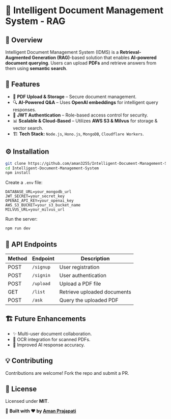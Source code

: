 # 📝 Intelligent Document Management System - RAG

## 📌 Overview
Intelligent Document Management System (IDMS) is a **Retrieval-Augmented Generation (RAG)**-based solution that enables **AI-powered document querying**. Users can upload **PDFs** and retrieve answers from them using **semantic search**.

## 🚀 Features
- 📂 **PDF Upload & Storage** – Secure document management.
- 🔍 **AI-Powered Q&A** – Uses **OpenAI embeddings** for intelligent query responses.
- 🔑 **JWT Authentication** – Role-based access control for security.
- 📊 **Scalable & Cloud-Based** – Utilizes **AWS S3 & Milvus** for storage & vector search.
- 🏗 **Tech Stack:** `Node.js`, `Hono.js`, `MongoDB`, `Cloudflare Workers`.

## ⚙️ Installation
```sh
git clone https://github.com/aman3255/Intelligent-Document-Management-System.git
cd Intelligent-Document-Management-System
npm install
```
Create a `.env` file:
```env
DATABASE_URL=your_mongodb_url
JWT_SECRET=your_secret_key
OPENAI_API_KEY=your_openai_key
AWS_S3_BUCKET=your_s3_bucket_name
MILVUS_URL=your_milvus_url
```
Run the server:
```sh
npm run dev
```

## 📌 API Endpoints
| Method | Endpoint | Description |
|--------|----------|-------------|
| POST   | `/signup` | User registration |
| POST   | `/signin` | User authentication |
| POST   | `/upload` | Upload a PDF file |
| GET    | `/list` | Retrieve uploaded documents |
| POST   | `/ask` | Query the uploaded PDF |

## 🏗 Future Enhancements
- ✨ Multi-user document collaboration.
- 📌 OCR integration for scanned PDFs.
- 🚀 Improved AI response accuracy.

## 💡 Contributing
Contributions are welcome! Fork the repo and submit a PR.

## 📜 License
Licensed under **MIT**.

🚀 **Built with ❤️ by [Aman Prajapati](https://github.com/aman3255)**

